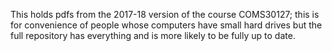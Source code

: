 
This holds pdfs from the 2017-18 version of the course COMS30127; this
is for convenience of people whose computers have small hard drives
but the full repository has everything and is more likely to be fully
up to date.
